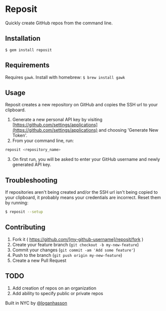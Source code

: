 # Reposit

Quickly create GitHub repos from the command line.

## Installation

`$ gem install reposit`

## Requirements

Requires `gawk`. Install with homebrew: `$ brew install gawk`

## Usage

Reposit creates a new repository on GitHub and copies the SSH url to your clipboard.

1. Generate a new personal API key by visiting [https://github.com/settings/applications](https://github.com/settings/applications) and choosing 'Generate New Token'.
2. From your command line, run:

  ```bash
  reposit <repository_name>
  ```
3. On first run, you will be asked to enter your GitHub username and newly generated API key.

## Troubleshooting

If repositories aren't being created and/or the SSH url isn't being copied to your clipboard, it probably means your credentials are incorrect. Reset them by running:

  ```bash
  $ reposit --setup
  ```

## Contributing

1. Fork it ( https://github.com/[my-github-username]/reposit/fork )
2. Create your feature branch (`git checkout -b my-new-feature`)
3. Commit your changes (`git commit -am 'Add some feature'`)
4. Push to the branch (`git push origin my-new-feature`)
5. Create a new Pull Request

## TODO

1. Add creation of repos on an organization
2. Add ability to specify public or private repos

Built in NYC by [@loganhasson](http://twitter.com/loganhasson)